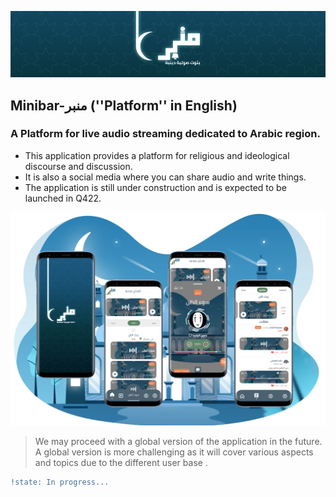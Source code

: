 ![Minbar](https://github.com/Danzo7/minbar/blob/master/docs/assets/wide-cover.png?raw=true)

## Minibar-منبر (''Platform'' in English)

### A Platform for live audio streaming dedicated to Arabic region. 
- This application provides a platform for religious and ideological discourse and discussion. 
- It is also a social media where you can share audio and write things.
- The application is still under construction and is expected to be launched in Q422.


![UI](https://github.com/Danzo7/minbar/blob/master/docs/assets/minbar.png?raw=true)



>We may proceed with a global version of the application in the future.
>A global version is more challenging as it will cover various aspects and topics due to the different user base .



```diff
!state: In progress...
```
